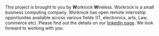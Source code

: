 This project is brought to you by **W**orkrock **W**ireless. Workrock is a small business computing company. Workrock has open remote internship opportunites available across various fields (IT, electronics, arts, Law, commerce etc) .Please find out the details on our [linkedin page](https://www.linkedin.com/pulse/open-remote-internship-program-workrock-careers/). We look forward to working with you.
